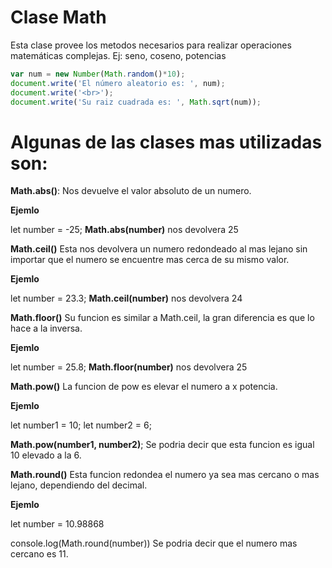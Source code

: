 # Clase Math

Esta clase provee los metodos necesarios para realizar operaciones matemáticas complejas. Ej: seno, coseno, potencias

```javascript
var num = new Number(Math.random()*10);
document.write('El número aleatorio es: ', num);
document.write('<br>');
document.write('Su raiz cuadrada es: ', Math.sqrt(num));
```

# Algunas de las clases mas utilizadas son: 

**Math.abs()**: Nos devuelve el valor absoluto de un numero.

**Ejemlo**

let number = -25; 
**Math.abs(number)** nos devolvera 25 


**Math.ceil()** Esta nos devolvera un numero redondeado al mas lejano sin importar que el numero
se encuentre mas cerca de su mismo valor.

**Ejemlo**

let number = 23.3;
**Math.ceil(number)** nos devolvera 24


**Math.floor()** Su funcion es similar a Math.ceil, la gran diferencia es que lo hace a la inversa.

**Ejemlo**

let number = 25.8;
**Math.floor(number)** nos devolvera 25


**Math.pow()** La funcion de pow es elevar el numero a x potencia.

**Ejemlo**

let number1 = 10;
let number2 = 6;

**Math.pow(number1, number2)**; Se podria decir que esta funcion es igual 10 elevado a la 6.


**Math.round()** Esta funcion redondea el numero ya sea mas cercano o mas lejano, dependiendo del decimal.

**Ejemlo**

let number = 10.98868

console.log(Math.round(number)) Se podria decir que el numero mas cercano es 11.




